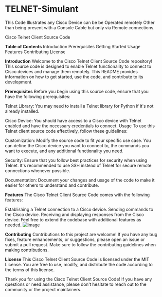 # TELNET-Simulant
This Code Illustrates any Cisco Device can be be Operated remotely Other than being present with a Console Cable but only via Remote connections.

Cisco Telnet Client Source Code

**Table of Contents**
Introduction
Prerequisites
Getting Started
Usage
Features
Contributing
License

**Introduction**
Welcome to the Cisco Telnet Client Source Code repository! This source code is designed to enable Telnet functionality to connect to Cisco devices and manage them remotely. This README provides information on how to get started, use the code, and contribute to its development.

**Prerequisites**
Before you begin using this source code, ensure that you have the following prerequisites:

Telnet Library: You may need to install a Telnet library for Python if it's not already installed.

Cisco Device: You should have access to a Cisco device with Telnet enabled and have the necessary credentials to connect.
Usage
To use this Telnet client source code effectively, follow these guidelines:

Customization: Modify the source code to fit your specific use case. You can define the Cisco device you want to connect to, the commands you want to execute, and any additional functionality you need.

Security: Ensure that you follow best practices for security when using Telnet. It's recommended to use SSH instead of Telnet for secure remote connections whenever possible.

Documentation: Document your changes and usage of the code to make it easier for others to understand and contribute.

**Features**
The Cisco Telnet Client Source Code comes with the following features:

Establishing a Telnet connection to a Cisco device.
Sending commands to the Cisco device.
Receiving and displaying responses from the Cisco device.
Feel free to extend the codebase with additional features as needed.
![image](https://github.com/RoggersAnguzu/TELNET-Simulat/assets/141458053/60e98fe6-658b-4f6e-88d0-e1ca9bb217bc)

**Contributing**
Contributions to this project are welcome! If you have any bug fixes, feature enhancements, or suggestions, please open an issue or submit a pull request. Make sure to follow the contributing guidelines when making contributions.

**License**
This Cisco Telnet Client Source Code is licensed under the MIT License. You are free to use, modify, and distribute the code according to the terms of this license.

Thank you for using the Cisco Telnet Client Source Code! If you have any questions or need assistance, please don't hesitate to reach out to the community or the project maintainers. 
